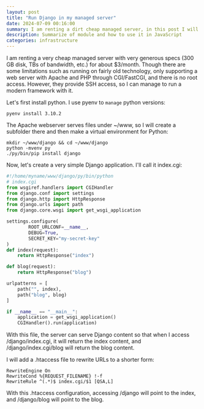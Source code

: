 ```yaml
---
layout: post
title: "Run Django in my managed server"
date: 2024-07-09 00:16:00
summary: I am renting a dirt cheap managed server, in this post I will explain how to run django with it
description: Summarize of module and how to use it in JavaScript
categories: infrastructure
---
```


I am renting a very cheap managed server with very generous specs (300 GB disk, TBs of bandwidth, etc.) for about $3/month. Though there are some limitations such as running on fairly old technology, only supporting a web server with Apache and PHP through CGI/FastCGI, and there is no root access. However, they provide SSH access, so I can manage to run a modern framework with it.

Let's first install python. I use pyenv to `manage` python versions:

```
pyenv install 3.10.2
```

The Apache webserver serves files under ~/www, so I will create a subfolder there and then make a virtual environment for Python:

```
mkdir ~/www/django && cd ~/www/django
python -mvenv py
./py/bin/pip install django
```

Now, let's create a very simple Django application. I'll call it index.cgi:

```python
#!/home/myname/www/django/py/bin/python
# index.cgi
from wsgiref.handlers import CGIHandler
from django.conf import settings
from django.http import HttpResponse
from django.urls import path
from django.core.wsgi import get_wsgi_application

settings.configure(
        ROOT_URLCONF=__name__,
        DEBUG=True,
        SECRET_KEY="my-secret-key"
)
def index(request):
    return HttpResponse("index")

def blog(request):
    return HttpResponse("blog")

urlpatterns = [
    path("", index),
    path("blog", blog)
]

if __name__ == "__main__":
    application = get_wsgi_application()
    CGIHandler().run(application)
```

With this file, the server can serve Django content so that when I access /django/index.cgi, it will return the index content, and /django/index.cgi/blog will return the blog content.

I will add a .htaccess file to rewrite URLs to a shorter form:

```
RewriteEngine On
RewriteCond %{REQUEST_FILENAME} !-f
RewriteRule ^(.*)$ index.cgi/$1 [QSA,L]
```

With this .htaccess configuration, accessing /django will point to the index, and /django/blog will point to the blog.
